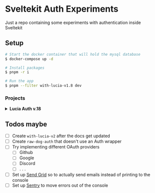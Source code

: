 # Sveltekit Auth Experiments

Just a repo containing some experiments with authentication inside Sveltekit

## Setup

```sh
# Start the docker container that will hold the mysql database
$ docker-compose up -d

# Install packages
$ pnpm -r i

# Run the app
$ pnpm --filter with-lucia-v1.8 dev
```

### Projects

<details>
<summary> <strong>Lucia Auth v.18</strong> </summary>

<br>

Midway through building this app, Lucia had been updated from v1.8 to v2 which brought with it massive breaking changes and, more regrettably, the loss of all v1.8 documentation that I was using as reference. \*\*

Maybe later I will consider redoing everything using Lucia v2

## Sveltekit application using Lucia Auth

A basic application that uses [lucia-auth](https://lucia-auth.com/) to handle the basic auth operations

## Project structure

| Packages                                |                     |
| --------------------------------------- | ------------------- |
| [Lucia](https://lucia-auth.com/)        | Auth wrapper        |
| [Drizzle](https://orm.drizzle.team/)    | Typesafe ORM        |
| [Zod](https://zod.dev)                  | Typesafe validation |
| [SkeletonUI](skeleton.dev)              | UI Components       |
| [TailwindCSS](https://tailwindcss.com/) | Styling             |
| [Lucide](https://lucide.dev/icons/)     | Icons               |

### Routes

```
routes
 ├── /change-password/[token]
 ├── /profile
 │   ├── Change Name Modal
 │   ├── Change Email Modal
 │   └── Change Password Modal
 ├── /sign-in
 │   └── /forgot-password
 ├── /sign-up
 └── /verify-email
     └── /[token]
```

</details>

## Todos maybe

- [ ] Create `with-lucia-v2` after the docs get updated
- [ ] Create `raw-dog-auth` that doesn't use an Auth wrapper
- [ ] Try implementing different OAuth providers
  - [ ] Github
  - [ ] Google
  - [ ] Discord
  - [ ] . . .
- [ ] Set up [Send Grid](https://sendgrid.com/) so to actually send emails instead of printing to the console
- [ ] Set up [Sentry](https://sentry.io/welcome/) to move errors out of the console
